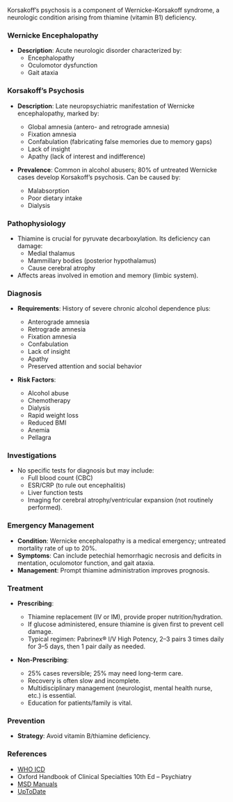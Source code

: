 Korsakoff’s psychosis is a component of Wernicke-Korsakoff syndrome, a neurologic condition arising from thiamine (vitamin B1) deficiency.

### Wernicke Encephalopathy
- **Description**: Acute neurologic disorder characterized by:
  - Encephalopathy
  - Oculomotor dysfunction
  - Gait ataxia

### Korsakoff’s Psychosis
- **Description**: Late neuropsychiatric manifestation of Wernicke encephalopathy, marked by:
  - Global amnesia (antero- and retrograde amnesia)
  - Fixation amnesia
  - Confabulation (fabricating false memories due to memory gaps)
  - Lack of insight
  - Apathy (lack of interest and indifference)

- **Prevalence**: Common in alcohol abusers; 80% of untreated Wernicke cases develop Korsakoff’s psychosis. Can be caused by:
  - Malabsorption
  - Poor dietary intake
  - Dialysis

### Pathophysiology
- Thiamine is crucial for pyruvate decarboxylation. Its deficiency can damage:
  - Medial thalamus
  - Mammillary bodies (posterior hypothalamus)
  - Cause cerebral atrophy
- Affects areas involved in emotion and memory (limbic system).

### Diagnosis
- **Requirements**: History of severe chronic alcohol dependence plus:
  - Anterograde amnesia
  - Retrograde amnesia
  - Fixation amnesia
  - Confabulation 
  - Lack of insight
  - Apathy
  - Preserved attention and social behavior

- **Risk Factors**:
  - Alcohol abuse
  - Chemotherapy
  - Dialysis
  - Rapid weight loss
  - Reduced BMI
  - Anemia
  - Pellagra

### Investigations
- No specific tests for diagnosis but may include:
  - Full blood count (CBC)
  - ESR/CRP (to rule out encephalitis)
  - Liver function tests
  - Imaging for cerebral atrophy/ventricular expansion (not routinely performed).

### Emergency Management
- **Condition**: Wernicke encephalopathy is a medical emergency; untreated mortality rate of up to 20%.
- **Symptoms**: Can include petechial hemorrhagic necrosis and deficits in mentation, oculomotor function, and gait ataxia.
- **Management**: Prompt thiamine administration improves prognosis.

### Treatment
- **Prescribing**:
  - Thiamine replacement (IV or IM), provide proper nutrition/hydration.
  - If glucose administered, ensure thiamine is given first to prevent cell damage.
  - Typical regimen: Pabrinex® I/V High Potency, 2–3 pairs 3 times daily for 3–5 days, then 1 pair daily as needed.

- **Non-Prescribing**:
  - 25% cases reversible; 25% may need long-term care.
  - Recovery is often slow and incomplete.
  - Multidisciplinary management (neurologist, mental health nurse, etc.) is essential.
  - Education for patients/family is vital.

### Prevention
- **Strategy**: Avoid vitamin B/thiamine deficiency. 

### References
- [WHO ICD](https://icd.who.int/browse11/l-m/en#/http://id.who.int/icd/entity/428071867)
- Oxford Handbook of Clinical Specialties 10th Ed – Psychiatry
- [MSD Manuals](https://www.msdmanuals.com/professional/special-subjects/recreational-drugs-and-intoxicants/korsakoff-psychosis#:~:text=Korsakoff%20psychosis%20is%20a%20late,is%20a%20common%20underlunde%20condition)
- [UpToDate](https://www.uptodate.com/contents/overview-of-the-chronic-neurologic-complications-of-alcohol?search=korsakoffs%20psychosis&source;=search_result&selectedTitle;=1~18&usage;_type=default&display;_rank=1#H5)